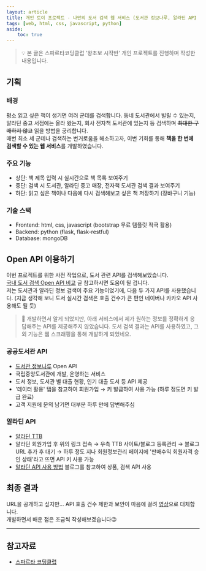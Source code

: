 ```yaml
---
layout: article
title: 개인 토이 프로젝트 - 나만의 도서 검색 웹 서비스 (도서관 정보나루, 알라딘 API Key 신청)
tags: [web, html, css, javascript, python]
aside:
    toc: true
---
```


> 💡 본 글은 스파르타코딩클럽 '왕초보 시작반' 개인 프로젝트를 진행하며 작성한 내용입니다.

## 기획
### 배경
평소 읽고 싶은 책이 생기면 여러 군데를 검색합니다. 동네 도서관에서 빌릴 수 있는지, 알라딘 중고 서점에는 올라 왔는지, 회사 전자책 도서관에 있는지 등 검색하며 ~~최대한 구매하지 않고~~ 읽을 방법을 궁리합니다. <br/>
매번 최소 세 군데나 검색하는 번거로움을 해소하고자, 이번 기회를 통해 **책을 한 번에 검색할 수 있는 웹 서비스**를 개발하였습니다.

### 주요 기능
* 상단: 책 제목 입력 시 실시간으로 책 목록 보여주기
* 중단: 검색 시 도서관, 알라딘 중고 매장, 전자책 도서관 검색 결과 보여주기
* 하단: 읽고 싶은 책이나 다음에 다시 검색해보고 싶은 책 저장하기 (장바구니 기능)

### 기술 스택
* Frontend: html, css, javascript (bootstrap 무료 템플릿 적극 활용)
* Backend: python (flask, flask-restful)
* Database: mongoDB

## Open API 이용하기
이번 프로젝트를 위한 사전 작업으로, 도서 관련 API를 검색해보았습니다. <br/>
[국내 도서 검색 Open API 비교](https://steemit.com/kr/@anpigon/open-api) 글 참고하시면 도움이 될 겁니다. <br/>
저는 도서관과 알라딘 정보 검색이 주요 기능이었기에, 다음 두 가지 API를 사용했습니다. (지금 생각해 보니 도서 실시간 검색은 호출 건수가 큰 편인 네이버나 카카오 API 사용해도 될 듯)

> 🌵 개발하면서 알게 되었지만, 아래 서비스에서 제가 원하는 정보를 정확하게 응답해주는 API를 제공해주지 않았습니다. 도서 검색 결과는 API를 사용하였고, 그 외 기능은 웹 스크래핑을 통해 개발하게 되었네요.

### 공공도서관 API
* [도서관 정보나루](https://www.data4library.kr/) Open API
* 국립중앙도서관에 개발, 운영하는 서비스
* 도서 정보, 도서관 별 대출 현황, 인기 대출 도서 등 API 제공
* '데이터 활용' 탭을 참고하여 회원가입 → 키 발급하여 사용 가능 (하루 정도면 키 발급 완료)
* 고객 지원에 문의 남기면 대부분 하루 만에 답변해주심

### 알라딘 API
* [알라딘 TTB](https://www.aladin.co.kr/ttb/wmain.aspx)
* 알라딘 회원가입 후 위의 링크 접속 → 우측 TTB 사이트/블로그 등록관리 → 블로그 URL 추가 후 대기 → 하루 정도 지나 회원정보관리 페이지에 '판매수익 회원자격 승인 상태'라고 뜨면 API 키 사용 가능
* [알라딘 API 사용 방법](https://blog.aladin.co.kr/openapi) 블로그를 참고하여 상품, 검색 API 사용

## 최종 결과
URL을 공개하고 싶지만... API 호출 건수 제한과 보안이 마음에 걸려 [영상](https://youtu.be/Jpwo8fXt-yg)으로 대체합니다. <br/>
개발하면서 배운 점은 조금씩 작성해보겠습니다😉

***
<!--more-->

## 참고자료
+ [스파르타 코딩클럽](https://spartacodingclub.kr/)
